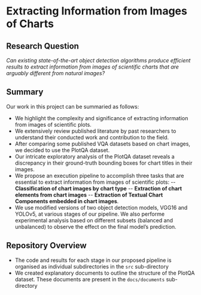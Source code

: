 # Extracting Information from Images of Charts

## Research Question

 _Can existing state-of-the-art object detection algorithms produce efficient results to extract information from images of scientific charts that are arguably different from natural images?_

## Summary

Our work in this project can be summaried as follows:
- We highlight the complexity and significance of extracting information from images of scientific plots. 
- We extensively review published literature by past researchers to understand their conducted work and contribution to the field. 
- After comparing some published VQA datasets based on chart images, we decided to use the PlotQA dataset. 
- Our intricate exploratory analysis of the PlotQA dataset reveals a discrepancy in their ground-truth bounding boxes for chart titles in their images.
- We propose an execution pipeline to accomplish three tasks that are essential to extract information from images of scientific plots: 
-- **Classification of chart images by chart type**
-- **Extraction of chart elements from chart images**
-- **Extraction of Textual Chart Components embedded in  chart images**.
- We use modified versions of two object detection models, VGG16 and YOLOv5, at various stages of our pipeline. We also performe experimental analysis based on different subsets (balanced and unbalanced) to observe the effect on the final model’s prediction.

## Repository Overview

- The code and results for each stage in our proposed pipeline is organised as individual subdirectories in the `src` sub-directory
- We created explanatory documents to outline the structure of the PlotQA dataset. These documents are present in the `docs/documents` sub-directory
